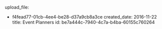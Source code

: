 upload_file:
  - f4fead77-01cb-4ee4-be28-d37a9cb8a3ce
created_date: 2016-11-22
title: Event Planners
id: be7a444c-7940-4c7a-b4ba-60155c760264
